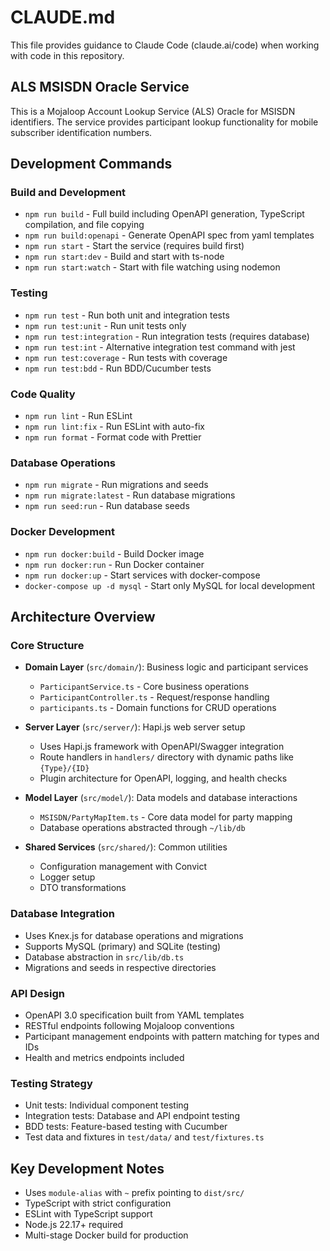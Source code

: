 # CLAUDE.md

This file provides guidance to Claude Code (claude.ai/code) when working with code in this repository.

## ALS MSISDN Oracle Service

This is a Mojaloop Account Lookup Service (ALS) Oracle for MSISDN identifiers. The service provides participant lookup functionality for mobile subscriber identification numbers.

## Development Commands

### Build and Development
- `npm run build` - Full build including OpenAPI generation, TypeScript compilation, and file copying
- `npm run build:openapi` - Generate OpenAPI spec from yaml templates
- `npm run start` - Start the service (requires build first)
- `npm run start:dev` - Build and start with ts-node
- `npm run start:watch` - Start with file watching using nodemon

### Testing
- `npm run test` - Run both unit and integration tests
- `npm run test:unit` - Run unit tests only
- `npm run test:integration` - Run integration tests (requires database)
- `npm run test:int` - Alternative integration test command with jest
- `npm run test:coverage` - Run tests with coverage
- `npm run test:bdd` - Run BDD/Cucumber tests

### Code Quality
- `npm run lint` - Run ESLint
- `npm run lint:fix` - Run ESLint with auto-fix
- `npm run format` - Format code with Prettier

### Database Operations
- `npm run migrate` - Run migrations and seeds
- `npm run migrate:latest` - Run database migrations
- `npm run seed:run` - Run database seeds

### Docker Development
- `npm run docker:build` - Build Docker image
- `npm run docker:run` - Run Docker container
- `npm run docker:up` - Start services with docker-compose
- `docker-compose up -d mysql` - Start only MySQL for local development

## Architecture Overview

### Core Structure
- **Domain Layer** (`src/domain/`): Business logic and participant services
  - `ParticipantService.ts` - Core business operations
  - `ParticipantController.ts` - Request/response handling
  - `participants.ts` - Domain functions for CRUD operations

- **Server Layer** (`src/server/`): Hapi.js web server setup
  - Uses Hapi.js framework with OpenAPI/Swagger integration
  - Route handlers in `handlers/` directory with dynamic paths like `{Type}/{ID}`
  - Plugin architecture for OpenAPI, logging, and health checks

- **Model Layer** (`src/model/`): Data models and database interactions
  - `MSISDN/PartyMapItem.ts` - Core data model for party mapping
  - Database operations abstracted through `~/lib/db`

- **Shared Services** (`src/shared/`): Common utilities
  - Configuration management with Convict
  - Logger setup
  - DTO transformations

### Database Integration
- Uses Knex.js for database operations and migrations
- Supports MySQL (primary) and SQLite (testing)
- Database abstraction in `src/lib/db.ts`
- Migrations and seeds in respective directories

### API Design
- OpenAPI 3.0 specification built from YAML templates
- RESTful endpoints following Mojaloop conventions
- Participant management endpoints with pattern matching for types and IDs
- Health and metrics endpoints included

### Testing Strategy
- Unit tests: Individual component testing
- Integration tests: Database and API endpoint testing
- BDD tests: Feature-based testing with Cucumber
- Test data and fixtures in `test/data/` and `test/fixtures.ts`

## Key Development Notes

- Uses `module-alias` with `~` prefix pointing to `dist/src/`
- TypeScript with strict configuration
- ESLint with TypeScript support
- Node.js 22.17+ required
- Multi-stage Docker build for production